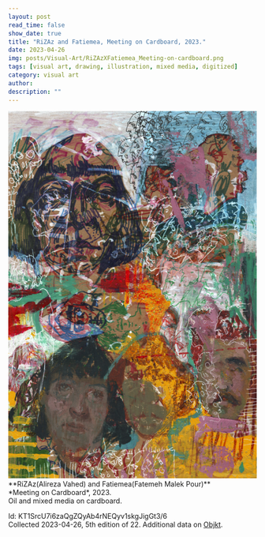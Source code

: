 ```yaml
---
layout: post
read_time: false
show_date: true
title: "RiZAz and Fatiemea, Meeting on Cardboard, 2023."
date: 2023-04-26
img: posts/Visual-Art/RiZAzXFatiemea_Meeting-on-cardboard.png
tags: [visual art, drawing, illustration, mixed media, digitized]
category: visual art
author: 
description: ""
---
```


<img src='./assets/img/posts/Visual-Art/RiZAzXFatiemea_Meeting-on-cardboard.png'>

<br>
**RiZAz(Alireza Vahed) and Fatiemea(Fatemeh Malek Pour)**
<br>*Meeting on Cardboard*, 2023.
<br>Oil and mixed media on cardboard.

 <div class="page-separator"></div>

Id: KT1SrcU7i6zaQgZQyAb4rNEQyv1skgJigGt3/6
<br>Collected 2023-04-26, 5th edition of 22. Additional data on [Objkt](https://objkt.com/tokens/KT1SrcU7i6zaQgZQyAb4rNEQyv1skgJigGt3/6).
